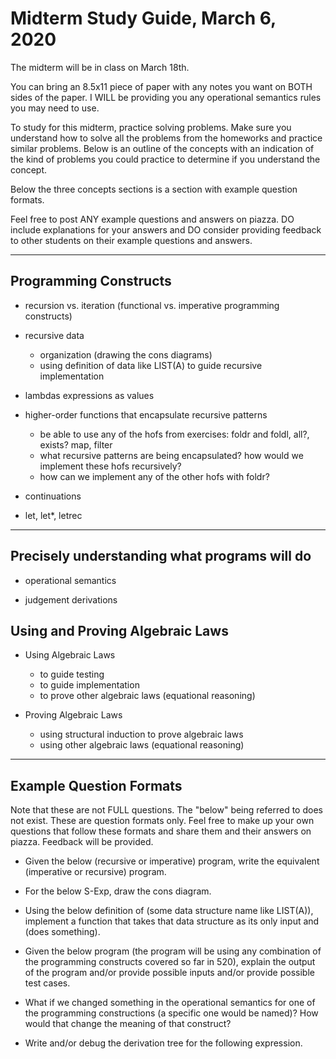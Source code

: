 # Midterm Study Guide, March 6, 2020

The midterm will be in class on March 18th.

You can bring an 8.5x11 piece of paper with any notes you want 
on BOTH sides of the paper.  I WILL be providing
you any operational semantics rules you may need to use.

To study for this midterm, practice solving problems.
Make sure you understand how to solve all the problems from 
the homeworks and practice similar problems.  Below is
an outline of the concepts with an indication of the kind 
of problems you could practice to determine if you understand
the concept.

Below the three concepts sections is a section with example
question formats.

Feel free to post ANY example questions and answers on piazza.
DO include explanations for your answers and DO consider 
providing feedback to other students on their example questions
and answers.

<hr>

## Programming Constructs

* recursion vs. iteration (functional vs. imperative programming constructs)

* recursive data
  * organization (drawing the cons diagrams)
  * using definition of data like LIST(A) to guide recursive implementation

* lambdas expressions as values

* higher-order functions that encapsulate recursive patterns
  * be able to use any of the hofs from exercises:
    foldr and foldl, all?, exists? map, filter
  * what recursive patterns are being encapsulated?
    how would we implement these hofs recursively?
  * how can we implement any of the other hofs with foldr?

* continuations

* let, let*, letrec

<hr>

## Precisely understanding what programs will do

* operational semantics

* judgement derivations


## Using and Proving Algebraic Laws

* Using Algebraic Laws
  * to guide testing
  * to guide implementation
  * to prove other algebraic laws (equational reasoning)

* Proving Algebraic Laws
  * using structural induction to prove algebraic laws
  * using other algebraic laws (equational reasoning)

<hr>

## Example Question Formats

Note that these are not FULL questions.  The "below" being
referred to does not exist.  These are question formats only.
Feel free to make up your own questions that follow these
formats and share them and their answers on piazza.
Feedback will be provided.

* Given the below (recursive or imperative) program,
  write the equivalent (imperative or recursive) program.

* For the below S-Exp, draw the cons diagram.

* Using the below definition of (some data structure name
  like LIST(A)), implement a function that takes that data structure
  as its only input and (does something).

* Given the below program (the program will be using any combination
  of the programming constructs covered so far in 520), explain the
  output of the program and/or provide possible inputs and/or provide
  possible test cases.

* What if we changed something in the operational semantics for 
  one of the programming constructions (a specific one would be named)?
  How would that change the meaning of that construct?

* Write and/or debug the derivation tree for the following expression.

